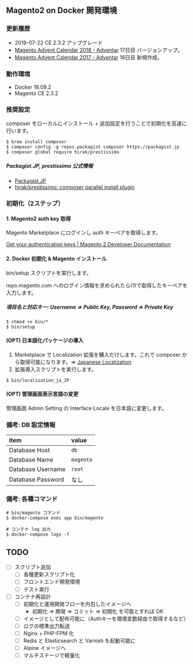## Magento2 on Docker 開発環境

### 更新履歴
- 2019-07-22 CE 2.3.2 アップグレード
- [Magento Advent Calendar 2018 - Adventar](https://adventar.org/calendars/3176) 17日目 バージョンアップ。
- [Magento Advent Calendar 2017 - Adventar](https://adventar.org/calendars/2349) 16日目 新規作成。

### 動作環境
- Docker 18.09.2
- Magento CE 2.3.2

### 推奨設定
composer をローカルにインストール + 追加設定を行うことで初期化を高速に行います。

```
$ brew install composer
$ composer config -g repos.packagist composer https://packagist.jp
$ composer global require hirak/prestissimo
```

##### Packagist.JP, prestissimo 公式情報
- [Packagist.JP](https://packagist.jp/)
- [hirak/prestissimo: composer parallel install plugin](https://github.com/hirak/prestissimo)

### 初期化（2ステップ）
#### 1. Magento2 auth key 取得
Magento Marketplace にログインし auth キーペアを取得します。

[Get your authentication keys | Magento 2 Developer Documentation](https://devdocs.magento.com/guides/v2.3/install-gde/prereq/connect-auth.html)

#### 2. Docker 初期化 & Magento インストール
bin/setup スクリプトを実行します。

repo.magento.com へのログイン情報を求められたら(1)で取得したキーペアを入力します。

##### 項目名と対応キー: Username => Public Key, Password => Private Key

```
$ chmod +x bin/*
$ bin/setup
```

#### (OPT) 日本語化パッケージの導入

1. Marketplace で Localization 拡張を購入だけします。これで composer から取得可能になります。=> [Japanese Localization](https://marketplace.magento.com/community-engineering-japan-common.html)
2. 拡張導入スクリプトを実行します。

```
$ bin/localization_ja_JP
```

#### (OPT) 管理画面表示言語の変更
管理画面 Admin Setting の Interface Locale を日本語に変更します。

### 備考: DB 設定情報

| item | value |
|:--|:--|
| Database Host | `db` |
| Database Name | `magento` |
| Database Username | `root` |
| Database Password | なし |

### 備考: 各種コマンド

```
# bin/magento コマンド
$ docker-compose exec app bin/magento

# コンテナ log 出力
$ docker-compose logs -f
```

## TODO
- [ ] スクリプト追加
    - [ ] 各種更新スクリプト化
    - [ ] フロントエンド開発環境
    - [ ] テスト実行
- [ ] コンテナ再設計
    - [ ] 初期化と運用開発フローを内包したイメージへ
        - 初期化 => 開発 => コミット => 初期化 を可能とすれば OK
    - [ ] イメージとして配布可能に（Authキーを環境変数経由で取得するなど）
    - [ ] ログの標準出力転送
    - [ ] Nginx + PHP-FPM 化
    - [ ] Redis と Elasticsearch と Varnish を起動可能に
    - [ ] Alpine イメージへ
    - [ ] マルチステージで軽量化